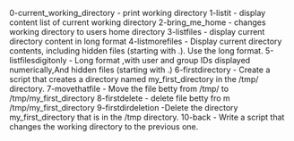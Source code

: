 0-current_working_directory - print working directory 
1-listit  - display content list of current working directory
2-bring_me_home - changes working directory to users home directory
3-listfiles - display current directory content in long format
4-listmorefiles - Display current directory contents, including hidden files (starting with .). Use the long format.
5-listfilesdigitonly - Long format ,with user and group IDs displayed numerically,And hidden files (starting with .)
6-firstdirectory - Create a script that creates a directory named my_first_directory in the /tmp/ directory.
7-movethatfile - Move the file betty from /tmp/ to /tmp/my_first_directory
8-firstdelete - delete file betty fro m /tmp/my_first_directory
9-firstdirdeletion -Delete the directory my_first_directory that is in the /tmp directory.
10-back - Write a script that changes the working directory to the previous one.
